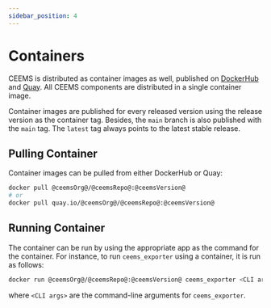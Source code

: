 ```yaml
---
sidebar_position: 4
---
```


# Containers

CEEMS is distributed as container images as well, published on
[DockerHub](https://hub.docker.com/r/@ceemsOrg@/@ceemsRepo@)
and [Quay](https://quay.io/repository/@ceemsOrg@/@ceemsRepo@). All CEEMS components
are distributed in a single container image.

Container images are published for every released version using the release version as
the container tag. Besides, the `main` branch is also published with the `main` tag. The
`latest` tag always points to the latest stable release.

## Pulling Container

Container images can be pulled from either DockerHub or Quay:

```bash
docker pull @ceemsOrg@/@ceemsRepo@:@ceemsVersion@
# or
docker pull quay.io/@ceemsOrg@/@ceemsRepo@:@ceemsVersion@
```

## Running Container

The container can be run by using the appropriate app as the command for the container.
For instance, to run `ceems_exporter` using a container, it is run as follows:

```bash
docker run @ceemsOrg@/@ceemsRepo@:@ceemsVersion@ ceems_exporter <CLI args>
```

where `<CLI args>` are the command-line arguments for `ceems_exporter`.
